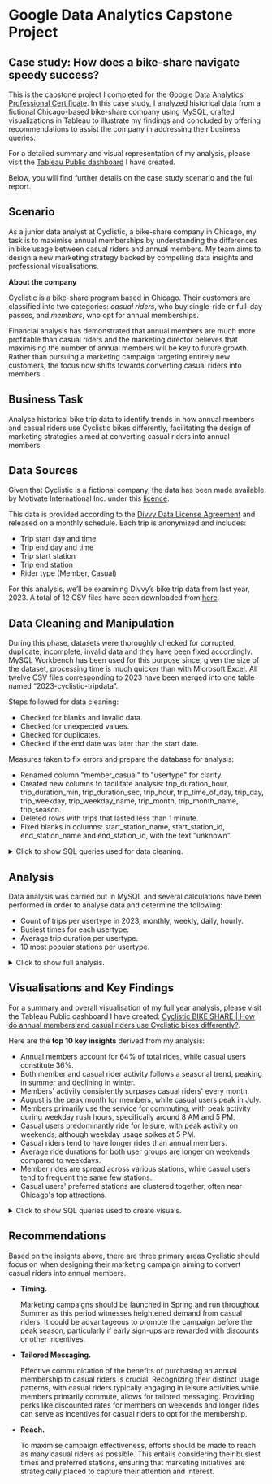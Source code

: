 # Google Data Analytics Capstone Project
## Case study: How does a bike-share navigate speedy success? 

This is the capstone project I completed for the [Google Data Analytics Professional Certificate](https://www.coursera.org/professional-certificates/google-data-analytics). In this case study, I analyzed historical data from a fictional Chicago-based bike-share company using MySQL, crafted visualizations in Tableau to illustrate my findings and concluded by offering recommendations to assist the company in addressing their business queries.

For a detailed summary and visual representation of my analysis, please visit the [Tableau Public dashboard](https://public.tableau.com/app/profile/pamela.felippa/viz/CyclisticBIKESHAREHowdoannualmembersandcasualridersuseCyclisticbikesdifferently/Dashboard) I have created.

Below, you will find further details on the case study scenario and the full report.

## Scenario
As a junior data analyst at Cyclistic, a bike-share company in Chicago, my task is to maximise annual memberships by understanding the differences in bike usage between casual riders and annual members. My team aims to design a new marketing strategy backed by compelling data insights and professional visualisations. 
					
**About the company**

Cyclistic is a bike-share program based in Chicago. Their customers are classified into two categories: *casual riders*, who buy single-ride or full-day passes, and *members*, who opt for annual memberships.
 								
Financial analysis has demonstrated that annual members are much more profitable than casual riders and the marketing director believes that maximising the number of annual members will be key to future growth. Rather than pursuing a marketing campaign targeting entirely new customers, the focus now shifts towards converting casual riders into members.

## Business Task	
Analyse historical bike trip data to identify trends in how annual members and casual riders use Cyclistic bikes differently, facilitating the design of marketing strategies aimed at converting casual riders into annual members.

## Data Sources
Given that Cyclistic is a fictional company, the data has been made available by Motivate International Inc. under this [licence](https://divvybikes.com/data-license-agreement).

This data is provided according to the [Divvy Data License Agreement](https://divvybikes.com/data-license-agreement) and released on a monthly schedule. Each trip is anonymized and includes:
+ Trip start day and time
+ Trip end day and time
+ Trip start station
+ Trip end station
+ Rider type (Member, Casual)

For this analysis, we’ll be examining Divvy’s bike trip data from last year, 2023. A total of 12 CSV files have been downloaded from [here](https://divvy-tripdata.s3.amazonaws.com/index.html). 

## Data Cleaning and Manipulation 
During this phase, datasets were thoroughly checked for corrupted, duplicate, incomplete, invalid data and they have been fixed accordingly.
MySQL Workbench has been used for this purpose since, given the size of the dataset, processing time is much quicker than with Microsoft Excel. All twelve CSV files corresponding to 2023 have been merged into one table named “2023-cyclistic-tripdata”.

Steps followed for data cleaning:
+ Checked for blanks and invalid data.
+ Checked for unexpected values.
+ Checked for duplicates.
+ Checked if the end date was later than the start date. 

Measures taken to fix errors and prepare the database for analysis:
+ Renamed column "member_casual" to "usertype" for clarity.
+ Created new columns to facilitate analysis: trip_duration_hour, trip_duration_min, trip_duration_sec, trip_hour, trip_time_of_day, trip_day, trip_weekday, trip_weekday_name, trip_month, trip_month_name, trip_season.
+ Deleted rows with trips that lasted less than 1 minute.
+ Fixed blanks in columns: start_station_name, start_station_id, end_station_name and end_station_id, with the text "unknown". 

<details>
  <summary>Click to show SQL queries used for data cleaning.</summary>

```tsql

-- DATA CLEANING & MANIPULATION

-- Creating a copy of the table before editing.
CREATE TABLE copy_2023_cyclistic_tripdata
SELECT *
FROM case_study.`2023-cyclistic-tripdata`;


-- Renaming columns for clarity.
ALTER TABLE `case_study`.`2023-cyclistic-tripdata`
CHANGE COLUMN `member_casual` `usertype` TEXT NULL DEFAULT NULL,
RENAME TO  `case_study`.`2023-cyclistic-tripdata`;


-- Checking for unexpected values.
SELECT DISTINCT
   rideable_type,
   usertype
FROM case_study.`2023-cyclistic-tripdata`;
# Result: 5 row(s) returned


-- Checking for null values.
SELECT
   started_at,
   ended_at,
   ride_id
FROM case_study.`2023-cyclistic-tripdata`
WHERE started_at IS NULL
   OR ended_at IS NULL
   OR ride_id IS NULL;
# Result: 0 row(s) returned


-- Checking for duplicates.
SELECT
COUNT(ride_id)
FROM case_study.`2023-cyclistic-tripdata`;
# Result: 6150470


SELECT
COUNT(DISTINCT ride_id)
FROM case_study.`2023-cyclistic-tripdata`;
# Result: 5712887


-- Identifying duplicates.
SELECT
   ride_id,
   started_at,
   ended_at,
   COUNT(*) AS duplicate_count
FROM case_study.`2023-cyclistic-tripdata`
GROUP BY ride_id, started_at, ended_at
HAVING COUNT(*) > 1
LIMIT 999999;
# Result: 437583 row(s) returned


ALTER TABLE case_study.`2023-cyclistic-tripdata`
ADD COLUMN ID INT AUTO_INCREMENT PRIMARY KEY;


-- Deleting duplicate rows based on ride_id.
DELETE case_study.`2023-cyclistic-tripdata`
FROM case_study.`2023-cyclistic-tripdata`
LEFT JOIN (
   SELECT MIN(ID) AS ID
   FROM case_study.`2023-cyclistic-tripdata`
   GROUP BY ride_id
) AS keep_rows ON case_study.`2023-cyclistic-tripdata`.ID = keep_rows.ID
WHERE keep_rows.ID IS NULL;
# Result: 437583 row(s) affected


-- Validating there are no duplicates.
SELECT
   ride_id,
   started_at,
   ended_at,
   COUNT(*) AS duplicate_count
FROM case_study.`2023-cyclistic-tripdata`
GROUP BY ride_id, started_at, ended_at
HAVING COUNT(*) > 1
LIMIT 999999;
# Result: 0 row(s) returned


-- Creating new columns to facilitate analysis.


ALTER TABLE case_study.`2023-cyclistic-tripdata` -- Calculating trip duration
ADD COLUMN trip_duration_hour INT,
ADD COLUMN trip_duration_min INT,
ADD COLUMN trip_duration_sec INT;


UPDATE case_study.`2023-cyclistic-tripdata`
SET trip_duration_hour = TIMESTAMPDIFF(HOUR,started_at, ended_at),
   trip_duration_min = TIMESTAMPDIFF(MINUTE,started_at, ended_at),
   trip_duration_sec = TIMESTAMPDIFF(SECOND,started_at, ended_at);
# 5712887 row(s) affected Rows matched: 5712887  Changed: 5712887  Warnings: 0


ALTER TABLE case_study.`2023-cyclistic-tripdata` -- Extracting the hour, time of day, day, weekday, month, year from started_at
ADD COLUMN trip_hour INT,
ADD COLUMN trip_time_of_day TEXT,
ADD COLUMN trip_day INT,
ADD COLUMN trip_weekday INT,
ADD COLUMN trip_weekday_name TEXT,
ADD COLUMN trip_month INT,
ADD COLUMN trip_month_name TEXT,
ADD COLUMN trip_season TEXT;


UPDATE case_study.`2023-cyclistic-tripdata`
SET trip_hour = HOUR(started_at),
   trip_time_of_day = CASE
   WHEN HOUR(started_at) BETWEEN 6 and 11 THEN "Morning"
   WHEN HOUR(started_at) BETWEEN 12 and 16 THEN "Afternoon"
   WHEN HOUR(started_at) BETWEEN 17 and 20 THEN "Evening"
   ELSE "Night"
   END,
   trip_day = DAY(started_at),
   trip_weekday = WEEKDAY(started_at), -- 0 for Monday
   trip_weekday_name = DAYNAME(started_at),
   trip_month = MONTH(started_at),
   trip_month_name = MONTHNAME(started_at),
   trip_season = CASE
   WHEN started_at BETWEEN '2023-03-21 00:00:00' AND '2023-06-20 23:59:59' THEN "Spring"
   WHEN started_at BETWEEN '2023-06-21 00:00:00' AND '2023-09-20 23:59:59' THEN "Summer"
   WHEN started_at BETWEEN '2023-09-21 00:00:00' AND '2023-12-20 23:59:59' THEN "Autumn"
   ELSE "Winter"
   END;
# 5712887 row(s) affected Rows matched: 5712887  Changed: 5712887  Warnings: 0


-- Replacing empty cells with the text "unknown" on those cases where station name or station id are missing.
SELECT
COUNT(ID)
FROM case_study.`2023-cyclistic-tripdata`
WHERE start_station_name = "" OR start_station_id = "";
# Result: 875848


UPDATE case_study.`2023-cyclistic-tripdata`
SET start_station_name = "unknown"
WHERE start_station_name = "";
# Result: 875716 row(s) affected Rows matched: 875716  Changed: 875716  Warnings: 0


UPDATE case_study.`2023-cyclistic-tripdata`
SET start_station_id = "unknown"
WHERE start_station_id = "";
# Result: 875848 row(s) affected Rows matched: 875848  Changed: 875848  Warnings: 0


SELECT
COUNT(ID)
FROM case_study.`2023-cyclistic-tripdata`
WHERE end_station_name = "" OR end_station_id = "";
# Result: 922469


UPDATE case_study.`2023-cyclistic-tripdata`
SET end_station_name = "unknown"
WHERE end_station_name = "";
# Result: 922328 row(s) affected Rows matched: 922328  Changed: 922328  Warnings: 0


UPDATE case_study.`2023-cyclistic-tripdata`
SET end_station_id = "unknown"
WHERE end_station_id = "";
# Result: 922469 row(s) affected Rows matched: 922469  Changed: 922469  Warnings: 0


-- Deleting rows with trips that lasted less than 1 minute.
SELECT
COUNT(ID)
FROM case_study.`2023-cyclistic-tripdata`
WHERE trip_duration_min < 1;
# Result: 149614


DELETE FROM case_study.`2023-cyclistic-tripdata`
WHERE trip_duration_min < 1;
# Result: 149614 row(s) affected


-- Checking if end dates are later than start dates.
SELECT
*
FROM case_study.`2023-cyclistic-tripdata`
WHERE ended_at <= started_at;
# Result: 0 row(s) returned
```
</details>

## Analysis
Data analysis was carried out in MySQL and several calculations have been performed in order to analyse data and determine the following: 
+ Count of trips per usertype in 2023, monthly, weekly, daily, hourly.
+ Busiest times for each usertype.
+ Average trip duration per usertype.
+ 10 most popular stations per usertype.
  
<details>
  <summary>Click to show full analysis.</summary>


When examining **bike trips taken in 2023**, we can see that members are notably more active users compared to casual riders, constituting over 64% of the total trips.

![total trips count](Images/01_total_trips_count.jpeg)

<details>
<summary>Show SQL query</summary>
	
```tsql
-- Calculating the total number of trips in 2023 per usertype.
SELECT 
    total_trips,
    total_member_trips,
    total_casual_trips,
    ROUND(total_member_trips/total_trips,2)*100 AS member_percentage,
    ROUND(total_casual_trips/total_trips,2)*100 AS casual_percentage
FROM 
	(
	SELECT
	    COUNT(ID) AS total_trips,
            SUM(CASE WHEN usertype = 'member' THEN 1 ELSE 0 END) AS total_member_trips,
            SUM(CASE WHEN usertype = 'casual' THEN 1 ELSE 0 END) AS total_casual_trips
	FROM case_study.`2023-cyclistic-tripdata`) AS trip_count_per_usertype;
```
</details>

First, let’s take a quick look at the **busiest times** for each usertype and we’ll then delve into each of these.

![members' busiest times](Images/02_member_busiest_times.jpeg)
![casuals' busiest times](Images/03_casual_busiest_times.jpeg)

<details>
<summary>Show SQL query</summary>
	
```tsql
-- Calculating the busiest times for Members.
SELECT 
    member AS usertype,
    busiest_month.trip_month_name AS busiest_month,
    busiest_day.trip_weekday_name AS busiest_day,
    busiest_time.trip_time_of_day AS busiest_time,
    busiest_hour.trip_hour AS busiest_hour
FROM
    (SELECT 
        trip_month_name,
        COUNT(*) AS total_trips
    FROM case_study.`2023-cyclistic-tripdata`
    WHERE usertype = "member"
    GROUP BY trip_month_name
    ORDER BY total_trips DESC
    LIMIT 1) AS busiest_month
    
JOIN
    (SELECT 
        trip_weekday_name,
        COUNT(*) AS total_trips
    FROM case_study.`2023-cyclistic-tripdata`
    WHERE usertype = "member"
    GROUP BY trip_weekday_name
    ORDER BY total_trips DESC
    LIMIT 1) AS busiest_day

JOIN
    (SELECT 
        trip_time_of_day,
        COUNT(*) AS total_trips
    FROM case_study.`2023-cyclistic-tripdata`
    WHERE usertype = "member"
    GROUP BY trip_time_of_day
    ORDER BY total_trips DESC
    LIMIT 1) AS busiest_time
    
    JOIN
    (SELECT 
        trip_hour,
        COUNT(*) AS total_trips
    FROM case_study.`2023-cyclistic-tripdata`
    WHERE usertype = "member"
    GROUP BY trip_hour
    ORDER BY total_trips DESC
    LIMIT 1) AS busiest_hour;

-- Calculating the busiest times for Casuals.
SELECT 
    casual AS usertype,
    busiest_month.trip_month_name AS busiest_month,
    busiest_day.trip_weekday_name AS busiest_day,
    busiest_time.trip_time_of_day AS busiest_time,
    busiest_hour.trip_hour AS busiest_hour
FROM
    (SELECT 
        trip_month_name,
        COUNT(*) AS total_trips
    FROM case_study.`2023-cyclistic-tripdata`
    WHERE usertype = "casual"
    GROUP BY trip_month_name
    ORDER BY total_trips DESC
    LIMIT 1) AS busiest_month
    
JOIN
    (SELECT 
        trip_weekday_name,
        COUNT(*) AS total_trips
    FROM case_study.`2023-cyclistic-tripdata`
    WHERE usertype = "casual"
    GROUP BY trip_weekday_name
    ORDER BY total_trips DESC
    LIMIT 1) AS busiest_day

JOIN
    (SELECT 
        trip_time_of_day,
        COUNT(*) AS total_trips
    FROM case_study.`2023-cyclistic-tripdata`
    WHERE usertype = "casual"
    GROUP BY trip_time_of_day
    ORDER BY total_trips DESC
    LIMIT 1) AS busiest_time
    
    JOIN
    (SELECT 
        trip_hour,
        COUNT(*) AS total_trips
    FROM case_study.`2023-cyclistic-tripdata`
    WHERE usertype = "casual"
    GROUP BY trip_hour
    ORDER BY total_trips DESC
    LIMIT 1) AS busiest_hour;
```
</details>

When analysing **total trips by month**, we can see the annual trend persists, with annual members outnumbering casual riders in each month.

Additionally, both user types exhibit seasonal patterns, experiencing peak demand during summer months and a decline in winter. 

![trip count by month](Images/04_month_trip_count.jpg)

<details>
<summary>Show SQL query</summary>
	
```tsql
-- Calculating the total number of trips per usertype per month.
SELECT 
    trip_month_name,
    total_trips,
    total_member_trips,
    total_casual_trips
FROM 
	(
	SELECT
	    trip_month_name,
	    COUNT(ID) AS total_trips,
            SUM(CASE WHEN usertype = 'member' THEN 1 ELSE 0 END) AS total_member_trips,
            SUM(CASE WHEN usertype = 'casual' THEN 1 ELSE 0 END) AS total_casual_trips
	FROM case_study.`2023-cyclistic-tripdata` 
	GROUP BY trip_month_name) AS trip_count_per_usertype
GROUP BY trip_month_name
ORDER BY total_trips DESC;

```
</details>

When analysing **total trips by day**, we can see that members tend to ride more during weekdays, especially on Thursdays, Wednesdays, and Tuesdays, whereas casual bikers prefer Saturdays, Sundays, and Fridays.

![trip count by weekday](Images/05_weekday_trip_count.jpeg)

<details>
<summary>Show SQL query</summary>
	
```tsql
-- Calculating the total number of trips per usertype per weekday.
SELECT 
    trip_weekday_name,
    total_trips,
    total_member_trips,
    total_casual_trips
FROM 
	(
	SELECT
	    trip_weekday_name,
	    COUNT(ID) AS total_trips,
            SUM(CASE WHEN usertype = 'member' THEN 1 ELSE 0 END) AS total_member_trips,
            SUM(CASE WHEN usertype = 'casual' THEN 1 ELSE 0 END) AS total_casual_trips
	FROM case_study.`2023-cyclistic-tripdata` 
        GROUP BY trip_weekday_name) AS trip_count_per_usertype
GROUP BY trip_weekday_name
ORDER BY total_trips DESC;
```
</details>

When looking at the **time of the day**, we can see that members ride consistently throughout the day, including morning, afternoon and evening, while casual bikers predominantly ride in the afternoon.

![trip count by time of day](Images/06_time_of_day_trip_count.jpeg)

<details>
<summary>Show SQL query</summary>
	
```tsql
-- Calculating the total number of trips per usertype per time of day.
SELECT 
    trip_time_of_day,
    total_trips,
    total_member_trips,
    total_casual_trips
FROM 
	(
	SELECT
	    trip_time_of_day,
	    COUNT(ID) AS total_trips,
            SUM(CASE WHEN usertype = 'member' THEN 1 ELSE 0 END) AS total_member_trips,
            SUM(CASE WHEN usertype = 'casual' THEN 1 ELSE 0 END) AS total_casual_trips
	FROM case_study.`2023-cyclistic-tripdata` 
        GROUP BY trip_time_of_day) AS trip_count_per_usertype
GROUP BY trip_time_of_day
ORDER BY total_trips DESC;
```
</details>

If we take a closer look and analyse the number of **trips per hour**, we can see that members’ bike usage is most frequent between 4 PM and 6 PM, as well as around 8 AM, correlating with typical working hours. Conversely, casual riders' activity peaks between 3 PM and 6 PM, suggesting a preference for leisurely rides during these hours.

![trip count by hour](Images/07_hour_trip_count.jpeg)

<details>
<summary>Show SQL query</summary>
	
```tsql
-- Calculating the total number of trips per usertype per hour.
SELECT 
    trip_hour,
    total_trips,
    total_member_trips,
    total_casual_trips
FROM 
	(
	SELECT
	    trip_hour,
	    COUNT(ID) AS total_trips,
            SUM(CASE WHEN usertype = 'member' THEN 1 ELSE 0 END) AS total_member_trips,
            SUM(CASE WHEN usertype = 'casual' THEN 1 ELSE 0 END) AS total_casual_trips
	FROM case_study.`2023-cyclistic-tripdata` 
        GROUP BY trip_hour) AS trip_count_per_usertype
GROUP BY trip_hour
ORDER BY total_trips DESC
LIMIT 10;
```
</details>

Now, let’s have a look at how members and casual riders use the service differently based on their **average trip duration**.

![average trip duration](Images/08_avg_trip_duration.jpeg)

<details>
<summary>Show SQL query</summary>
	
```tsql
-- Calculating the average trip duration in 2023.
SELECT
	(SELECT
	    ROUND(AVG(trip_duration_min)) 
	FROM case_study.`2023-cyclistic-tripdata`) AS avg_overall_trip_duration_min,
	(SELECT
	    ROUND(AVG(trip_duration_min)) 
	FROM case_study.`2023-cyclistic-tripdata` 
	WHERE usertype = "member") AS avg_member_trip_duration_min,
	(SELECT
	    ROUND(AVG(trip_duration_min)) 
	FROM case_study.`2023-cyclistic-tripdata` 
	WHERE usertype = "casual") AS avg_casual_trip_duration_min;
```
</details>

Given that casual riders hold the bike nearly twice as long as members on average, we need to delve deeper into the data to understand if this disparity is influenced by a peak in trips during a particular **month**. 

![member vs casual avg trip duration by month](Images/09_member_vs_casual_month_avg_trip_duration.jpeg)

<details>
<summary>Show SQL query</summary>
	
```tsql
-- Checking if the difference between usertypes is due to trip peaks in particular months.
SELECT
    usertype,
    trip_month_name,
    ROUND(AVG(trip_duration_min)) AS avg_trip_duration_min
FROM case_study.`2023-cyclistic-tripdata`
WHERE usertype = "member"
GROUP BY usertype, trip_month_name;

SELECT
    usertype,
    trip_month_name,
    ROUND(AVG(trip_duration_min)) AS avg_trip_duration_min
FROM case_study.`2023-cyclistic-tripdata`
WHERE usertype = "casual"
GROUP BY usertype, trip_month_name;

```
</details>

When comparing their average trip durations, we observe consistency throughout the year, with peaks during the summer months, yet still displaying an approximate 10-minute difference between members and casual riders.

If the month is not the determining factor, let’s investigate if there are variations in trip durations based on the **day of the week**.

![member vs casual avg trip duration by weekday](Images/10_member_vs_casual_weekday_avg_trip_duration.jpeg)

<details>
<summary>Show SQL query</summary>
	
```tsql
-- Checking if the difference between usertypes is due to trip peaks in particular days of the week.
SELECT
    usertype,
    trip_weekday_name,
    ROUND(AVG(trip_duration_min)) AS avg_trip_duration_min
FROM case_study.`2023-cyclistic-tripdata`
WHERE usertype = "member"
GROUP BY usertype, trip_weekday_name
ORDER BY avg_trip_duration_min DESC;

SELECT
    usertype,
    trip_weekday_name,
    ROUND(AVG(trip_duration_min)) AS avg_trip_duration_min
FROM case_study.`2023-cyclistic-tripdata`
WHERE usertype = "casual"
GROUP BY usertype, trip_weekday_name
ORDER BY avg_trip_duration_min DESC;

```
</details>

Results consistently indicate that casual riders tend to ride twice as long as members on a daily basis, with peaks for both user types observed during weekends.

Let’s delve deeper into this discrepancy by investigating the **maximum trip duration** for each usertype to assess its impact on the average.

![max trip duration](Images/11_max_trip_duration.jpeg)

<details>
<summary>Show SQL query</summary>

```tsql
-- Checking if the difference between usertypes is due to outliers.
SELECT 
    usertype,
    MAX(trip_duration_hour) AS MAX_trip_duration_hour
FROM case_study.`2023-cyclistic-tripdata`
GROUP BY usertype
ORDER BY MAX_trip_duration_hour DESC;
```
</details>

Ah-ha! The maximum trip duration for casual riders is notably high, with the longest trip recorded at 202 hours. 

Now, let’s determine if this **outlier** significantly influences our average trip duration. We will identify casual riders’ trips exceeding 3 days, assuming these extended durations may be attributed to tourists holding the bike for an entire weekend.

![outliers count for trip duration](Images/12_outliers_avg_trip_duration.jpeg)

<details>
<summary>Show SQL query</summary>
	
```tsql
-- Checking if the number of outliers is representative to impact on our average trip duration.
SELECT
    usertype,
    total_trips,
    trip_duration_longer_than_3_days,
    ROUND(trip_duration_longer_than_3_days/total_trips*100,2) AS long_trips_percentage
FROM
	(SELECT
	    usertype,
	    COUNT(ID) AS total_trips,
	    SUM(CASE WHEN trip_duration_min > 60*24*3 THEN 1 ELSE 0 END) AS trip_duration_longer_than_3_days
	    FROM case_study.`2023-cyclistic-tripdata`
            GROUP BY usertype) AS trip_count
GROUP BY usertype;
```
</details>

We can conclude that casual riders' average trip duration remains largely unaffected by outliers, as these instances are minimal, constituting only 5 trips, which represent practically 0% of the total trips analysed.

Now, let’s examine the distribution of rides per user type by grouping them into **time intervals**. 

It is evident that both user groups tend to take short rides within 15 minutes, particularly members. However, casual rides surpass member rides when considering trips lasting more than 45 minutes, indicating their preference for longer rides.

![trip duration by time intervals](Images/13_trip_duration_time_intervals.jpeg)

<details>
<summary>Show SQL query</summary>
	
```tsql
-- Analysing trip duration per usertype by grouping them in time intervals.
SELECT
    usertype,
    COUNT(ID) AS total_trips,
    ROUND((COUNT(ID) / (SELECT COUNT(*) FROM case_study.`2023-cyclistic-tripdata`)) * 100, 2) AS percentage,
    CASE 
        WHEN trip_duration_min <= 15 THEN '00:15'
        WHEN trip_duration_min BETWEEN 15 AND 30 THEN '00:30'
        WHEN trip_duration_min BETWEEN 31 AND 45 THEN '00:45'
        WHEN trip_duration_hour = 1 THEN '01:00'
        WHEN trip_duration_hour = 2 THEN '02:00'
        ELSE '> 2:00'
    END AS trip_duration_behaviour
FROM case_study.`2023-cyclistic-tripdata`
GROUP BY trip_duration_behaviour, usertype
ORDER BY trip_duration_behaviour;
```
</details>

Let's now examine the **top 10 stations** to identify the most frequently used by each user type.

![members' top 10 stations](Images/14_member_top_10_stations.jpeg)
![casual riders' top 10 stations](Images/15_casual_top_10_stations.jpeg)

<details>
<summary>Show SQL query</summary>
	
```tsql
-- Calculating Members' 10 most popular stations to start trips.
SELECT
    start_station_name,
    usertype, 
    COUNT(ID) AS number_of_trips
FROM case_study.2023-cyclistic-tripdata
WHERE usertype = "Member" AND start_station_name != "unknown"
GROUP BY start_station_name
ORDER BY number_of_trips DESC
LIMIT 10;

-- Calculating Members' 10 most popular stations to end trips.
SELECT
    end_station_name,
    usertype, 
    COUNT(ID) AS number_of_trips
FROM case_study.2023-cyclistic-tripdata
WHERE usertype = "Member" AND end_station_name != "unknown"
GROUP BY end_station_name
ORDER BY number_of_trips DESC
LIMIT 10;

-- Calculating Casuals' 10 most popular stations to start trips.
SELECT
    start_station_name,
    usertype, 
    COUNT(ID) AS number_of_trips
FROM case_study.2023-cyclistic-tripdata
WHERE usertype = "Casual" AND start_station_name != "unknown"
GROUP BY start_station_name
ORDER BY number_of_trips DESC
LIMIT 10;

-- Calculating Casuals' 10 most popular stations to end trips.
SELECT
    end_station_name,
    usertype, 
    COUNT(ID) AS number_of_trips
FROM case_study.cyclistic
WHERE usertype = "Casual" AND end_station_name != "unknown"
GROUP BY end_station_name
ORDER BY number_of_trips DESC
LIMIT 10;
```
</details>

It's evident that casual riders and members tend to favour different stations. 

Casual riders notably favour one station above all for starting and ending trips: Streeter Dr. & Grand Avenue. This station records over 44,000 trips initiated and terminated there, significantly surpassing the second and third most popular stations, each with fewer than 29,000 trips. 

In contrast, members display a more balanced distribution, with at least six stations recording between 20,000 and 25,000 trips each.

For a comprehensive visual representation of station distribution, refer to the interactive map available on my [Tableau dashboard](https://public.tableau.com/app/profile/pamela.felippa/viz/CyclisticBIKESHAREHowdoannualmembersandcasualridersuseCyclisticbikesdifferently/Dashboard).

</details>

## Visualisations and Key Findings
For a summary and overall visualisation of my full year analysis, please visit the Tableau Public dashboard I have created: [Cyclistic BIKE SHARE | How do annual members and casual riders use Cyclistic bikes differently?](https://public.tableau.com/app/profile/pamela.felippa/viz/CyclisticBIKESHAREHowdoannualmembersandcasualridersuseCyclisticbikesdifferently/Dashboard).

Here are the **top 10 key insights** derived from my analysis:
+ Annual members account for 64% of total rides, while casual users constitute 36%.
+ Both member and casual rider activity follows a seasonal trend, peaking in summer and declining in winter.
+ Members' activity consistently surpases casual riders' every month.
+ August is the peak month for members, while casual users peak in July.
+ Members primarily use the service for commuting, with peak activity during weekday rush hours, specifically around 8 AM and 5 PM.
+ Casual users predominantly ride for leisure, with peak activity on weekends, although weekday usage spikes at 5 PM.
+ Casual riders tend to have longer rides than annual members.
+ Average ride durations for both user groups are longer on weekends compared to weekdays.
+ Member rides are spread across various stations, while casual users tend to frequent the same few stations.
+ Casual users' preferred stations are clustered together, often near Chicago's top attractions.

<details>
  <summary>Click to show SQL queries used to create visuals.</summary>

```tsql

-- Creating views to store data for later visualisations.


-- Total number of trips in 2023.
SELECT
   COUNT(ID) AS number_of_trips,
   SUM(CASE WHEN usertype = 'member' THEN 1 ELSE 0 END) AS total_member_trips,
   SUM(CASE WHEN usertype = 'casual' THEN 1 ELSE 0 END) AS total_casual_trips
FROM case_study.`2023-cyclistic-tripdata`;


-- Busiest times per usertype.
-- Members:
SELECT
   busiest_month.trip_month_name AS busiest_month,
   busiest_day.trip_weekday_name AS busiest_day,
   busiest_time.trip_time_of_day AS busiest_time
FROM
   (SELECT
       trip_month_name,
       COUNT(*) AS total_trips
   FROM case_study.`2023-cyclistic-tripdata`
   WHERE usertype = "member"
   GROUP BY trip_month_name
   ORDER BY total_trips DESC
   LIMIT 1) AS busiest_month
  
JOIN
   (SELECT
       trip_weekday_name,
       COUNT(*) AS total_trips
   FROM case_study.`2023-cyclistic-tripdata`
   WHERE usertype = "member"
   GROUP BY trip_weekday_name
   ORDER BY total_trips DESC
   LIMIT 1) AS busiest_day

JOIN
   (SELECT
       trip_time_of_day,
       COUNT(*) AS total_trips
   FROM case_study.`2023-cyclistic-tripdata`
   WHERE usertype = "member"
   GROUP BY trip_time_of_day
   ORDER BY total_trips DESC
   LIMIT 1) AS busiest_time;

-- Casuals:
SELECT
   busiest_month.trip_month_name AS busiest_month,
   busiest_day.trip_weekday_name AS busiest_day,
   busiest_time.trip_time_of_day AS busiest_time
FROM
   (SELECT
       trip_month_name,
       COUNT(*) AS total_trips
   FROM case_study.`2023-cyclistic-tripdata`
   WHERE usertype = "casual"
   GROUP BY trip_month_name
   ORDER BY total_trips DESC
   LIMIT 1) AS busiest_month
  
JOIN
   (SELECT
       trip_weekday_name,
       COUNT(*) AS total_trips
   FROM case_study.`2023-cyclistic-tripdata`
   WHERE usertype = "casual"
   GROUP BY trip_weekday_name
   ORDER BY total_trips DESC
   LIMIT 1) AS busiest_day

JOIN
   (SELECT
       trip_time_of_day,
       COUNT(*) AS total_trips
   FROM case_study.`2023-cyclistic-tripdata`
   WHERE usertype = "casual"
   GROUP BY trip_time_of_day
   ORDER BY total_trips DESC
   LIMIT 1) AS busiest_time;


-- Total number of trips per month.
SELECT
   usertype,
   trip_month_name,
   trip_season,
   COUNT(ID) AS number_of_trips
FROM case_study.`2023-cyclistic-tripdata`
GROUP BY usertype, trip_month_name, trip_season;


-- Total number of trips per day.
SELECT
   usertype,
   trip_weekday_name,
   trip_time_of_day,
   trip_hour,
   COUNT(ID) AS number_of_trips
FROM case_study.`2023-cyclistic-tripdata`
GROUP BY usertype, trip_weekday_name, trip_time_of_day, trip_hour;


-- Average trip duration in 2023 per usertype.
SELECT
   usertype,
   ROUND(AVG(trip_duration_min)) AS avg_trip_duration_min
FROM case_study.`2023-cyclistic-tripdata`
GROUP BY usertype;


-- Trip duration per usertype grouped in time intervals.
SELECT
   usertype,
   COUNT(ID) AS number_of_trips,
   ROUND((COUNT(ID) / (SELECT COUNT(*) FROM case_study.`2023-cyclistic-tripdata`)) * 100, 2) AS percentage,
   CASE
       WHEN trip_duration_min <= 15 THEN '00:15'
       WHEN trip_duration_min BETWEEN 15 AND 30 THEN '00:30'
       WHEN trip_duration_min BETWEEN 31 AND 45 THEN '00:45'
       WHEN trip_duration_hour = 1 THEN '01:00'
       WHEN trip_duration_hour = 2 THEN '02:00'
       ELSE '> 2:00'
   END AS trip_duration_behaviour
FROM case_study.`2023-cyclistic-tripdata`
GROUP BY trip_duration_behaviour, usertype
ORDER BY trip_duration_behaviour;


-- Top 100 Stations to start trips.
SELECT
   DISTINCT start_station_name,
   SUM(CASE WHEN trip_id = trip_id AND start_station_name = start_station_name THEN 1 ELSE 0 END) AS total_trips,
   SUM(CASE WHEN usertype = 'member' AND start_station_name = start_station_name THEN 1 ELSE 0 END) AS member_trips,
   SUM(CASE WHEN usertype = 'casual' AND start_station_name = start_station_name THEN 1 ELSE 0 END) AS casual_trips,
   start_lat,
   start_lng
FROM case_study.`2023-cyclistic-tripdata`
WHERE start_station_name <> "unknown"
GROUP BY start_station_name, start_lat, start_lng
ORDER BY total_trips DESC
LIMIT 100;
```
</details>


## Recommendations
Based on the insights above, there are three primary areas Cyclistic should focus on when designing their marketing campaign aiming to convert casual riders into annual members. 

+ **Timing.**

  Marketing campaigns should be launched in Spring and run throughout Summer as this period witnesses heightened demand from casual riders.
  It could be advantageous to promote the campaign before the peak season, particularly if early sign-ups are rewarded with discounts or other incentives.

+ **Tailored Messaging.**

  Effective communication of the benefits of purchasing an annual membership to casual riders is crucial. Recognizing their distinct usage patterns, with casual riders typically engaging in leisure activities while members primarily commute, allows for tailored messaging. 
  Providing perks like discounted rates for members on weekends and longer rides can serve as incentives for casual riders to opt for the membership.

+ **Reach.**

  To maximise campaign effectiveness, efforts should be made to reach as many casual riders as possible. This entails considering their busiest times and preferred stations, ensuring that marketing initiatives are strategically placed to capture their attention and interest.


